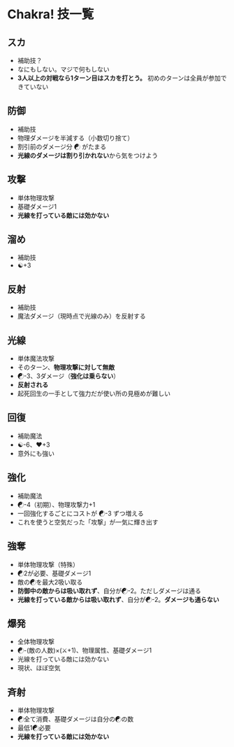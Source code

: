 # Chakra! 技一覧
## スカ
- 補助技？
- なにもしない。マジで何もしない
- **3人以上の対戦なら1ターン目はスカを打とう。** 初めのターンは全員が参加できていない

## 防御
- 補助技
- 物理ダメージを半減する（小数切り捨て）
- 割引前のダメージ分 ☯ がたまる
- **光線のダメージは割り引かれない**から気をつけよう

## 攻撃
- 単体物理攻撃
- 基礎ダメージ1
- **光線を打っている敵には効かない**

## 溜め
- 補助技
- ☯+3

## 反射
- 補助技
- 魔法ダメージ（現時点で光線のみ）を反射する

## 光線
- 単体魔法攻撃
- そのターン、**物理攻撃に対して無敵**
- ☯-3、3ダメージ（**強化は乗らない**）
- **反射される**
- 起死回生の一手として強力だが使い所の見極めが難しい

## 回復
- 補助魔法
- ☯-6、♥+3
- 意外にも強い
 
## 強化
- 補助魔法
- ☯-4（初期）、物理攻撃力+1
- 一回強化するごとにコストが ☯-3 ずつ増える
- これを使うと空気だった「攻撃」が一気に輝き出す

## 強奪
- 単体物理攻撃（特殊）
- ☯2が必要、基礎ダメージ1
- 敵の☯を最大2吸い取る
- **防御中の敵からは吸い取れず**、自分が☯-2。ただしダメージは通る
- **光線を打っている敵からは吸い取れず**、自分が☯-2。**ダメージも通らない**

## 爆発
- 全体物理攻撃
- ☯-(敵の人数)×(⚔+1)、物理属性、基礎ダメージ1
- 光線を打っている敵には効かない
- 現状、ほぼ空気

## 斉射
- 単体物理攻撃
- ☯全て消費、基礎ダメージは自分の☯の数
- 最低1☯必要
- **光線を打っている敵には効かない**